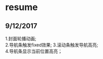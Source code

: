 # resume
## 9/12/2017
1.封面轮播动画;    <br>
    2.导航条触发fixed效果;
    3.滚动条触发导航高亮;   
    4.导航条显示当前位置高亮；   
